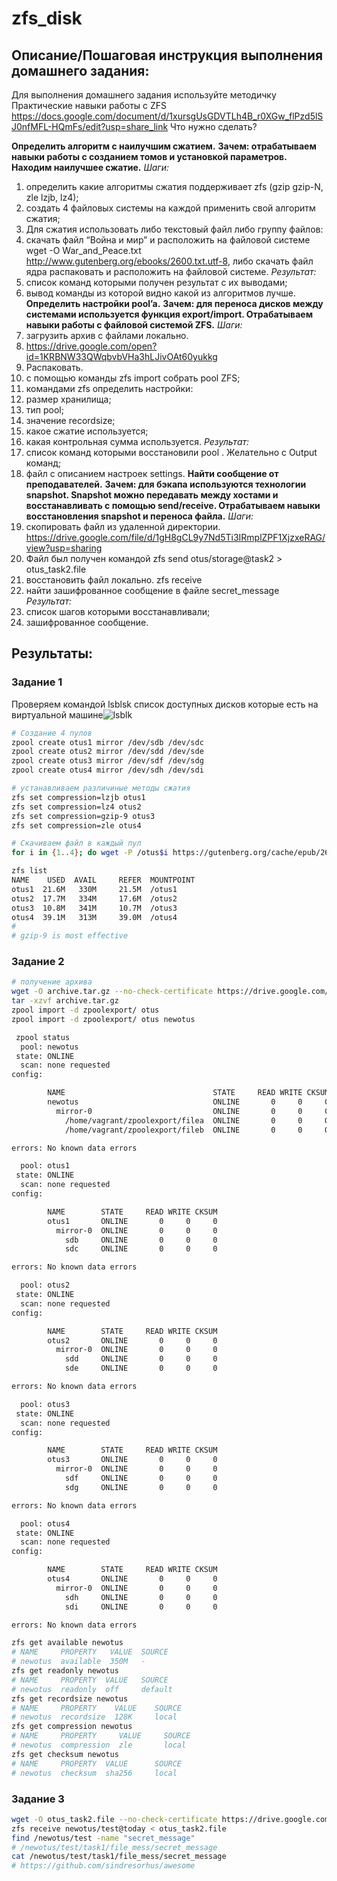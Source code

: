 
# zfs_disk

## Описание/Пошаговая инструкция выполнения домашнего задания:
Для выполнения домашнего задания используйте методичку
Практические навыки работы с ZFS https://docs.google.com/document/d/1xursgUsGDVTLh4B_r0XGw_flPzd5lSJ0nfMFL-HQmFs/edit?usp=share_link
Что нужно сделать?

**Определить алгоритм с наилучшим сжатием.**
**Зачем: отрабатываем навыки работы с созданием томов и установкой параметров. Находим наилучшее сжатие.**
_Шаги:_
1. определить какие алгоритмы сжатия поддерживает zfs (gzip gzip-N, zle lzjb, lz4);
2. создать 4 файловых системы на каждой применить свой алгоритм сжатия;
3. Для сжатия использовать либо текстовый файл либо группу файлов:
4. скачать файл “Война и мир” и расположить на файловой системе wget -O War_and_Peace.txt http://www.gutenberg.org/ebooks/2600.txt.utf-8, либо скачать файл ядра распаковать и расположить на файловой системе.
_Результат:_
1. список команд которыми получен результат с их выводами;
2. вывод команды из которой видно какой из алгоритмов лучше.
**Определить настройки pool’a.**
**Зачем: для переноса дисков между системами используется функция export/import. Отрабатываем навыки работы с файловой системой ZFS.**
_Шаги:_
1. загрузить архив с файлами локально.
2. https://drive.google.com/open?id=1KRBNW33QWqbvbVHa3hLJivOAt60yukkg
3. Распаковать.
4. с помощью команды zfs import собрать pool ZFS;
5. командами zfs определить настройки:
6. размер хранилища;
7. тип pool;
8. значение recordsize;
9. какое сжатие используется;
10. какая контрольная сумма используется.
_Результат:_
1. список команд которыми восстановили pool . Желательно с Output команд;
2. файл с описанием настроек settings.
**Найти сообщение от преподавателей.**
**Зачем: для бэкапа используются технологии snapshot. Snapshot можно передавать между хостами и восстанавливать с помощью send/receive. Отрабатываем навыки восстановления snapshot и переноса файла.**
_Шаги:_
1. скопировать файл из удаленной директории. https://drive.google.com/file/d/1gH8gCL9y7Nd5Ti3IRmplZPF1XjzxeRAG/view?usp=sharing
2. Файл был получен командой zfs send otus/storage@task2 > otus_task2.file
3. восстановить файл локально. zfs receive
4. найти зашифрованное сообщение в файле secret_message
_Результат:_
1. список шагов которыми восстанавливали;
2. зашифрованное сообщение.


## Результаты:

### Задание 1
Проверяем командой lsblsk список доступных дисков которые есть на виртуальной машине![lsblk](https://user-images.githubusercontent.com/85576634/234539582-461ff77c-40dc-42e8-8ecf-8f13a34dbdf3.jpg)
```bash
# Создание 4 пулов
zpool create otus1 mirror /dev/sdb /dev/sdc
zpool create otus2 mirror /dev/sdd /dev/sde
zpool create otus3 mirror /dev/sdf /dev/sdg
zpool create otus4 mirror /dev/sdh /dev/sdi

# устанавливаем различиные методы сжатия
zfs set compression=lzjb otus1
zfs set compression=lz4 otus2
zfs set compression=gzip-9 otus3
zfs set compression=zle otus4

# Скачиваем файл в каждый пул
for i in {1..4}; do wget -P /otus$i https://gutenberg.org/cache/epub/2600/pg2600.converter.log; done

zfs list
NAME    USED  AVAIL     REFER  MOUNTPOINT
otus1  21.6M   330M     21.5M  /otus1
otus2  17.7M   334M     17.6M  /otus2
otus3  10.8M   341M     10.7M  /otus3
otus4  39.1M   313M     39.0M  /otus4
#
# gzip-9 is most effective
```

### Задание 2

```bash
# получение архива
wget -O archive.tar.gz --no-check-certificate https://drive.google.com/u/0/uc?id=1KRBNW33QWqbvbVHa3hLJivOAt60yukkg&export=download
tar -xzvf archive.tar.gz
zpool import -d zpoolexport/ otus
zpool import -d zpoolexport/ otus newotus

 zpool status
  pool: newotus
 state: ONLINE
  scan: none requested
config:

        NAME                                 STATE     READ WRITE CKSUM
        newotus                              ONLINE       0     0     0
          mirror-0                           ONLINE       0     0     0
            /home/vagrant/zpoolexport/filea  ONLINE       0     0     0
            /home/vagrant/zpoolexport/fileb  ONLINE       0     0     0

errors: No known data errors

  pool: otus1
 state: ONLINE
  scan: none requested
config:

        NAME        STATE     READ WRITE CKSUM
        otus1       ONLINE       0     0     0
          mirror-0  ONLINE       0     0     0
            sdb     ONLINE       0     0     0
            sdc     ONLINE       0     0     0

errors: No known data errors

  pool: otus2
 state: ONLINE
  scan: none requested
config:

        NAME        STATE     READ WRITE CKSUM
        otus2       ONLINE       0     0     0
          mirror-0  ONLINE       0     0     0
            sdd     ONLINE       0     0     0
            sde     ONLINE       0     0     0

errors: No known data errors

  pool: otus3
 state: ONLINE
  scan: none requested
config:

        NAME        STATE     READ WRITE CKSUM
        otus3       ONLINE       0     0     0
          mirror-0  ONLINE       0     0     0
            sdf     ONLINE       0     0     0
            sdg     ONLINE       0     0     0

errors: No known data errors

  pool: otus4
 state: ONLINE
  scan: none requested
config:

        NAME        STATE     READ WRITE CKSUM
        otus4       ONLINE       0     0     0
          mirror-0  ONLINE       0     0     0
            sdh     ONLINE       0     0     0
            sdi     ONLINE       0     0     0

errors: No known data errors

zfs get available newotus
# NAME     PROPERTY   VALUE  SOURCE
# newotus  available  350M   -     
zfs get readonly newotus
# NAME     PROPERTY  VALUE   SOURCE 
# newotus  readonly  off     default
zfs get recordsize newotus
# NAME     PROPERTY    VALUE    SOURCE
# newotus  recordsize  128K     local 
zfs get compression newotus
# NAME     PROPERTY     VALUE     SOURCE
# newotus  compression  zle       local 
zfs get checksum newotus
# NAME     PROPERTY  VALUE      SOURCE
# newotus  checksum  sha256     local 
```

### Задание 3

```bash
wget -O otus_task2.file --no-check-certificate https://drive.google.com/u/0/uc?id=1gH8gCL9y7Nd5Ti3IRmplZPF1XjzxeRAG&export=download
zfs receive newotus/test@today < otus_task2.file
find /newotus/test -name "secret_message"
# /newotus/test/task1/file_mess/secret_message
cat /newotus/test/task1/file_mess/secret_message
# https://github.com/sindresorhus/awesome
```
